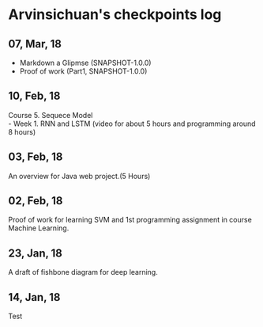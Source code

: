 # Arvinsichuan's checkpoints log  

## 07, Mar, 18
- Markdown a Glipmse (SNAPSHOT-1.0.0)
- Proof of work (Part1, SNAPSHOT-1.0.0)

## 10, Feb, 18  
Course 5. Sequece Model  
    - Week 1. RNN and LSTM (video for about 5 hours and programming around 8 hours)

## 03, Feb, 18 
An overview for Java web project.(5 Hours)

## 02, Feb, 18  
Proof of work for learning SVM and 1st programming assignment in course Machine Learning.

## 23, Jan, 18
A draft of fishbone diagram for deep learning.

## 14, Jan, 18
Test